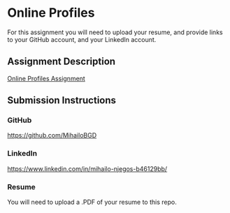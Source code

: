 # Online Profiles
For this assignment you will need to upload your resume, and provide links to your GitHub account, and your LinkedIn account.

## Assignment Description
[Online Profiles Assignment](https://education.launchcode.org/liftoff/assignments/online-profiles/)

## Submission Instructions

### GitHub
https://github.com/MihailoBGD
### LinkedIn
https://www.linkedin.com/in/mihailo-njegos-b46129bb/
### Resume
You will need to upload a .PDF of your resume to this repo.
